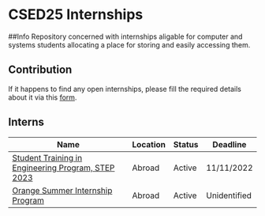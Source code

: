 # CSED25 Internships
##Info
Repository concerned with internships aligable for computer and systems students allocating a place for storing and easily accessing them.
  
## Contribution
If it happens to find any open internships, please fill the required details about it via this [form](https://docs.google.com/forms/d/e/1FAIpQLSd4RoZeTgh7bJ2fLb7HgJCombEjj1C4GJpUQKIFivW3ENlm_w/viewform?usp=sf_link).

## Interns
| Name | Location | Status | Deadline |
|------|----------|--------|----------|
|[Student Training in Engineering Program, STEP 2023](https://careers.google.com/jobs/results/117877745121141446-student-training-in-engineering-program-step-2023/?fbclid=IwAR3egS01WTneG6eyTZs8C181IY6tWZ4HbCJI9P2578FLDgdEIdsFyPMOwP8) | Abroad | Active | 11/11/2022 |
|[Orange Summer Internship Program](https://msurvey.orange.com/summerinternshipprogram?fbclid=IwAR2g-Dd12rpmZ9-_Icc6obEJkqaTcrIgljTIY5lsVQpU-0DiGpml31cfOp0) | Abroad | Active | Unidentified |

